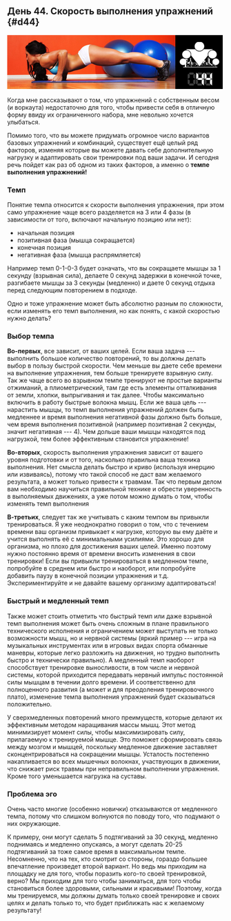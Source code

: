 ## День 44. Скорость выполнения упражнений {#d44}

![](src/img/44.jpg)

Когда мне рассказывают о том, что упражнений с собственным весом (и воркаута) недостаточно для того, чтобы привести себя в отличную форму ввиду их ограниченного набора, мне невольно хочется улыбаться. 

Помимо того, что вы можете придумать огромное число вариантов базовых упражнений и комбинаций, существует ещё целый ряд факторов, изменяя которые вы можете давать себе дополнительную нагрузку и адаптировать свои тренировки под ваши задачи. И сегодня речь пойдет как раз об одном из таких факторов, а именно о **темпе выполнения упражнений!** 

### Темп

Понятие темпа относится к скорости выполнения упражнения, при этом само упражнение чаще всего разделяется на 3 или 4 фазы (в зависимости от того, включают начальную позицию или нет): 

- начальная позиция 
- позитивная фаза (мышца сокращается) 
- конечная позиция 
- негативная фаза (мышца распрямляется) 

Например темп 0-1-0-3 будет означать, что вы сокращаете мышцы за 1 секунду (взрывная сила), делаете 0 секунд задержки в конечной точке, разгибаете мышцы за 3 секунды (медленно) и даете 0 секунд отдыха перед следующим повторением в подходе. 

Одно и тоже упражнение может быть абсолютно разным по сложности, если изменять его темп выполнения, но как понять, с какой скоростью нужно делать? 

### Выбор темпа

**Во-первых**, все зависит, от ваших целей. Если ваша задача --- выполнить большое количество повторений, то вы должны делать выбор в пользу быстрой скорости. Чем меньше вы даете себе времени на выполнение упражнения, тем больше тренируете взрывную силу. Так же чаще всего во взрывном темпе тренируют не простые варианты отжиманий, а плиометрический, там где есть элементы отталкивания от земли, хлопки, выпрыгивания и так далее. Чтобы максимально включить в работу быстрые волокна мышц. Если же ваша цель --- нарастить мышцы, то темп выполнения упражнений должен быть медленнее и время выполнения негативной фазы должно быть больше, чем время выполнения позитивной (например позитивная 2 секунды, значит негативная --- 4). Чем дольше ваши мышцы находятся под нагрузкой, тем более эффективным становится упражнение! 

**Во-вторых**, скорость выполнения упражнения зависит от вашего уровня подготовки и от того, насколько правильна ваша техника выполнения. Нет смысла делать быстро и криво (используя инерцию или извиваясь), потому что такой способ не даст вам желаемого результата, а может только привести к травмам. Так что первым делом вам необходимо научиться правильной технике и обрести уверенность в выполняемых движениях, а уже потом можно думать о том, чтобы изменять темп выполнения 

**В-третьих**, следует так же учитывать с каким темпом вы привыкли тренироваться. Я уже неоднократно говорил о том, что с течением времени ваш организм привыкает к нагрузке, которую вы ему даёте и учится выполнять её с минимальными усилиями. Это хорошо для организма, но плохо для достижения ваших целей. Именно поэтому нужно постоянно время от времени вносить изменения в свои тренировки! Если вы привыкли тренироваться в медленном темпе, попробуйте в среднем или быстро и наоборот, или попробуйте добавить паузу в конечной позиции упражнения и т.д. Экспериментируйте и не давайте вашему организму адаптироваться! 

### Быстрый и медленный темп

Также может стоить отметить что быстрый темп или даже взрывной темп выполнения может быть очень сложным в плане правильного технического исполнения и ограничением может выступать не только возможности мышц, но и нервной системы (яркий пример --- игра на музыкальных инструментах или в игровых видах спорта обманные маневры, которые легко разложить на движения, но трудно выполнить быстро и технически правильно). А медленный темп наоборот способствует тренировке выносливости, в том числе и нервной системы, которой приходится передавать нервный импульс постоянной силы мышцам в течении долго времени. И соответственно для полноценного развития (а может и для преодоления тренировочного плато), изменение темпа выполнения упражнений будет сказываться положительно. 

У сверхмедленных повторений много преимуществ, которые делают их эффективным методом наращивания массы мышц. Этот метод минимизирует момент силы, чтобы максимизировать силу, прилагаемую к тренируемой мышце. Это поможет сформировать связь между мозгом и мышцей, поскольку медленное движение заставляет сконцентрироваться на сокращении мышцы. Усталость постепенно накапливается во всех мышечных волокнах, участвующих в движении, что снижает риск травмы при неправильном выполнении упражнения. Кроме того уменьшается нагрузка на суставы. 

### Проблема эго

Очень часто многие (особенно новички) отказываются от медленного темпа, потому что слишком волнуются по поводу того, что подумают о них окружающие. 

К примеру, они могут сделать 5 подтягиваний за 30 секунд, медленно поднимаясь и медленно опускаясь, а могут сделать 20-25 подтягиваний за тоже самое время в максимальном темпе. Несомненно, что на тех, кто смотрит со стороны, гораздо большее впечатление произведет второй вариант. Но ведь мы приходим на площадку не для того, чтобы поразить кого-то своей тренировкой, верно? Мы приходим для того чтобы заниматься, для того чтобы становиться более здоровыми, сильными и красивыми! Поэтому, когда мы тренируемся, мы должны думать только своей тренировке и своих целях и делать только то, что будет приближать нас к желаемому результату! 

